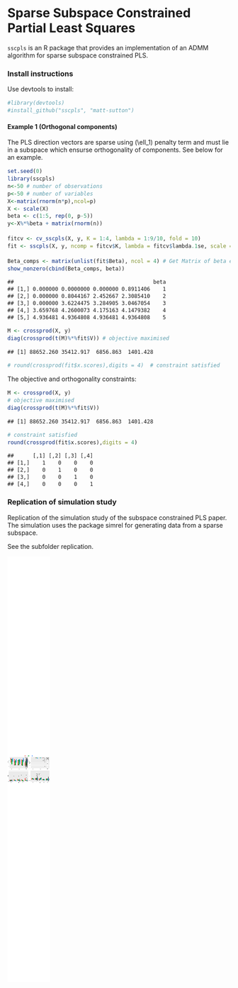 
Sparse Subspace Constrained Partial Least Squares
=================================================

`sscpls` is an R package that provides an implementation of an ADMM algorithm for sparse subspace constrained PLS.

### Install instructions

Use devtools to install:

``` r
#library(devtools)
#install_github("sscpls", "matt-sutton")
```

#### Example 1 (Orthogonal components)

The PLS direction vectors are sparse using \(\ell_1\) penalty term and must lie in a subspace which ensurse orthogonality of components. See below for an example.

``` r
set.seed(0)
library(sscpls)
n<-50 # number of observations
p<-50 # number of variables
X<-matrix(rnorm(n*p),ncol=p)
X <- scale(X)
beta <- c(1:5, rep(0, p-5))
y<-X%*%beta + matrix(rnorm(n))

fitcv <- cv_sscpls(X, y, K = 1:4, lambda = 1:9/10, fold = 10)
fit <- sscpls(X, y, ncomp = fitcv$K, lambda = fitcv$lambda.1se, scale = F)

Beta_comps <- matrix(unlist(fit$Beta), ncol = 4) # Get Matrix of beta estimates at each component
show_nonzero(cbind(Beta_comps, beta))
```

    ##                                            beta
    ## [1,] 0.000000 0.0000000 0.000000 0.8911406    1
    ## [2,] 0.000000 0.8044167 2.452667 2.3085410    2
    ## [3,] 0.000000 3.6224475 3.284905 3.0467054    3
    ## [4,] 3.659768 4.2600073 4.175163 4.1479382    4
    ## [5,] 4.936481 4.9364808 4.936481 4.9364808    5

``` r
M <- crossprod(X, y)
diag(crossprod(t(M)%*%fit$V)) # objective maximised
```

    ## [1] 88652.260 35412.917  6856.863  1401.428

``` r
# round(crossprod(fit$x.scores),digits = 4)  # constraint satisfied
```

The objective and orthogonality constraints:

``` r
M <- crossprod(X, y)
# objective maximised
diag(crossprod(t(M)%*%fit$V)) 
```

    ## [1] 88652.260 35412.917  6856.863  1401.428

``` r
# constraint satisfied
round(crossprod(fit$x.scores),digits = 4)  
```

    ##      [,1] [,2] [,3] [,4]
    ## [1,]    1    0    0    0
    ## [2,]    0    1    0    0
    ## [3,]    0    0    1    0
    ## [4,]    0    0    0    1

### Replication of simulation study

Replication of the simulation study of the subspace constrained PLS paper. The simulation uses the package simrel for generating data from a sparse subspace.

See the subfolder replication.

![](README_files/figure-markdown_github/unnamed-chunk-4-1.png)<!-- -->
